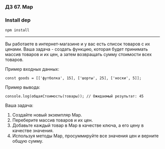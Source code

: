 ### ДЗ 67. Map

### Install dep

`npm install`

<hr>

Вы работаете в интернет-магазине и у вас есть список товаров с их ценами. Ваша задача - создать функцию, которая будет принимать массив товаров и их цен, а затем возвращать сумму стоимости всех товаров.

Пример входных данных:

`const goods = [['футболка', 15], ['шорты', 25], ['носки', 5]];`


Пример вывода:

`console.log(общаяСтоимость(товары)); // Ожидаемый результат: 45`

Ваша задача:
1. Создайте новый экземпляр Map.
2. Переберите массив товаров и их цен.
3. Добавьте каждый товар в Map в качестве ключа, а его цену в качестве значения.
4. Используя методы Map, просуммируйте все значения цен и верните общую сумму.